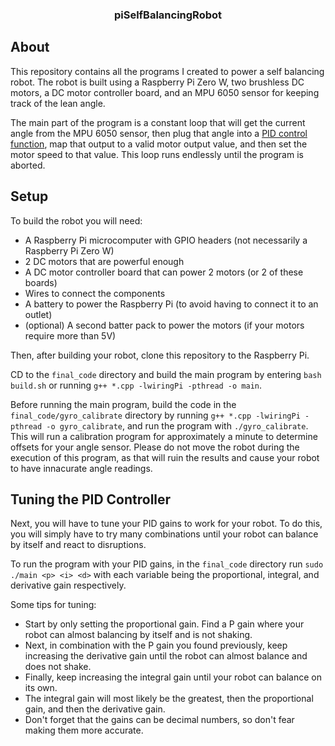 <h3 align=center>piSelfBalancingRobot</h3>

## About
This repository contains all the programs I created to power a self balancing robot. The robot is built using a Raspberry Pi Zero W, two brushless DC motors, 
a DC motor controller board, and an MPU 6050 sensor for keeping track of the lean angle.

The main part of the program is a constant loop that will get the current angle from the MPU 6050 sensor, then plug that angle into a 
[PID control function](https://en.wikipedia.org/wiki/PID_controller), map that output to a valid motor output value, and then set the motor speed 
to that value. This loop runs endlessly until the program is aborted.

## Setup
To build the robot you will need:
- A Raspberry Pi microcomputer with GPIO headers (not necessarily a Raspberry Pi Zero W)
- 2 DC motors that are powerful enough
- A DC motor controller board that can power 2 motors (or 2 of these boards)
- Wires to connect the components
- A battery to power the Raspberry Pi (to avoid having to connect it to an outlet)
- (optional) A second batter pack to power the motors (if your motors require more than 5V)

Then, after building your robot, clone this repository to the Raspberry Pi.

CD to the `final_code` directory and build the main program by entering `bash build.sh` or running `g++ *.cpp -lwiringPi -pthread -o main`. 

Before running the main program, build the code in the `final_code/gyro_calibrate` directory by running `g++ *.cpp -lwiringPi -pthread -o gyro_calibrate`, and run the
program with `./gyro_calibrate`. This will run a calibration program for approximately a minute to determine offsets for your angle sensor. Please do not move
the robot during the execution of this program, as that will ruin the results and cause your robot to have innacurate angle readings.

## Tuning the PID Controller
Next, you will have to tune your PID gains to work for your robot.
To do this, you will simply have to try many combinations until your robot can balance by itself and react to disruptions.

To run the program with your PID gains, in the `final_code` directory run `sudo ./main <p> <i> <d>` with each variable being the proportional, integral, and derivative
gain respectively.

Some tips for tuning:
- Start by only setting the proportional gain. Find a P gain where your robot can almost balancing by itself and is not shaking.
- Next, in combination with the P gain you found previously, keep increasing the derivative gain until the robot can almost balance and does not shake.
- Finally, keep increasing the integral gain until your robot can balance on its own. 
- The integral gain will most likely be the greatest, then the proportional gain, and then the derivative gain.
- Don't forget that the gains can be decimal numbers, so don't fear making them more accurate.

